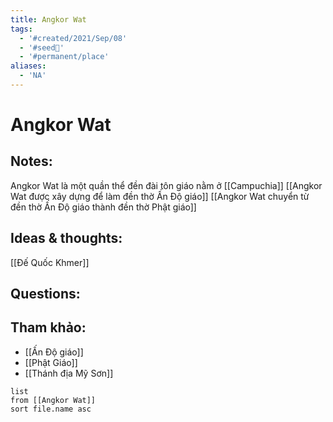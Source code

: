 ```yaml
---
title: Angkor Wat
tags:
  - '#created/2021/Sep/08'
  - '#seed🥜'
  - '#permanent/place'
aliases:
  - 'NA'
---
```

# Angkor Wat

## Notes:
Angkor Wat là một quần thể đền đài tôn giáo nằm ở [[Campuchia]]
[[Angkor Wat được xây dựng để làm đền thờ Ấn Độ giáo]]
[[Angkor Wat chuyển từ đền thờ Ấn Độ giáo thành đền thờ Phật giáo]]

## Ideas & thoughts:
[[Đế Quốc Khmer]]

## Questions:


## Tham khảo:
- [[Ấn Độ giáo]]
- [[Phật Giáo]]
- [[Thánh địa Mỹ Sơn]]
```dataview
list
from [[Angkor Wat]]
sort file.name asc
```